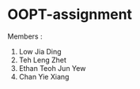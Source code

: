 # OOPT-assignment
 
Members : 
1. Low Jia Ding
2. Teh Leng Zhet
3. Ethan Teoh Jun Yew
4. Chan Yie Xiang